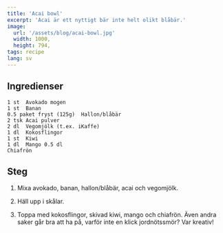 ```yaml
---
title: 'Acai bowl'
excerpt: 'Acai är ett nyttigt bär inte helt olikt blåbär.'
image:
  url: '/assets/blog/acai-bowl.jpg'
  width: 1000,
  height: 794,
tags: recipe
lang: sv
---
```


## Ingredienser

```
1 st  Avokado mogen
1 st  Banan
0.5 paket fryst (125g)  Hallon/blåbär
2 tsk Acai pulver
2 dl  Vegomjölk (t.ex. iKaffe)
1 dl  Kokosflingor
1 st  Kiwi
1 dl  Mango 0.5 dl
Chiafrön
```

## Steg

1. Mixa avokado, banan, hallon/blåbär, acai och vegomjölk.

2. Häll upp i skålar.

3. Toppa med kokosflingor, skivad kiwi, mango och chiafrön. Även andra saker går bra att ha på, varför inte en klick jordnötssmör? Var kreativ!
